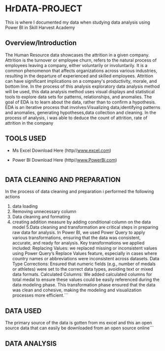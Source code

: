 # HrDATA-PROJECT
This is where I documented my data when studying data analysis  using Power BI in Skill Harvest Academy
## Overview/Introduction
The Human Resource data showcases the attrition in a given company.
Attrition is the turnover or employee churn, refers to the natural process of employees leaving a company, either voluntarily or involuntarily. It is a common phenomenon that affects organizations across various industries, resulting in the departure of experienced and skilled employees. Attrition can have significant implications on a company's productivity, morale, and bottom line.
In the process of this analysis exploratory data analysis method will be used, this data analysis method uses visual displays and statistical tools to explore data sets for patterns, relationships, and anomalies. The goal of EDA is to learn about the data, rather than to confirm a hypothesis. 
EDA is an iterative process that involves:Visualizing data,identifying patterns and anomalies, generating hypotheses,data collection and cleaning.
In the process of analysis, i was able to deduce the count of attrition, rate of attrition in the company
## TOOLS USED
*	Ms Excel Download Here (http//www.excel.com)
* Power BI Download Here (http//www.PowerBi.com)

   ```
 ## DATA CLEANING AND PREPARATION
In the process of data cleaning and preparation i performed the following actions
1. data loading
2. Removing unnecessary column
3. Data cleaning and formating
4. creating addition measure by adding conditional column on the data model
5.Data cleaning and transformation are critical steps in preparing raw data for analysis.
In Power BI, we used Power Query to apply various transformations, ensuring that the data was consistent, accurate, and ready for analysis.
Key transformations we applied included: Replacing Values:  we replaced missing or inconsistent values using Power Query’s Replace Values feature, especially in cases where country names or abbreviations were inconsistent across datasets.
Data Type Corrections: Ensured that numeric fields (e.g., number of medals or athletes) were set to the correct data types, avoiding text or mixed data formats.
Calculated Columns: We added calculated columns for total medal to ensure these values could be easily referenced during the data modeling phase.
This transformation phase ensured that the data was clean and cohesive, making the modeling and visualization processes more efficient.```

## DATA USED
The primary source of the data is gotten from ms excel and this an open source data that can easily be downloaded from an open source online```
## DATA ANALYSIS


